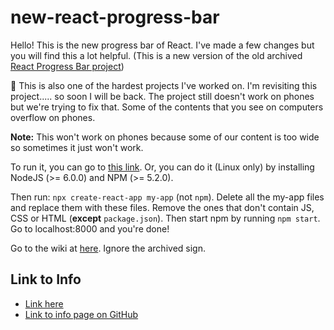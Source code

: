 # new-react-progress-bar

Hello! This is the new progress bar of React. I've made a few changes but you will find this a lot helpful. (This is a new version of the old archived [React Progress Bar project](https://github.com/zixuan75/react-progress-bar))

:rainbow: This is also one of the hardest projects I've worked on.
I'm revisiting this project..... so soon I will be back.
The project still doesn't work on phones but we're trying to fix that. Some of the contents that you see on computers overflow on phones.

**Note:** This won't work on phones because some of our content is too wide so sometimes it just won't work.

To run it, you can go to [this link](https://ymryj.csb.app/).
Or, you can do it (Linux only) by installing NodeJS (>= 6.0.0) and NPM (>= 5.2.0).

Then run: `npx create-react-app my-app` (not `npm`). Delete all the my-app files and replace them with these files. Remove the ones that don't contain JS, CSS or HTML (**except** `package.json`). Then start npm by running `npm start`. Go to localhost:8000 and you're done!

Go to the wiki at [here](https://github.com/zixuan75/react-project/wiki). Ignore the archived sign.

## Link to Info

- [Link here](https://zixuan75.github.io/new-react-progress-bar/info)
- [Link to info page on GitHub](https://github.com/zixuan75/new-react-progress-bar/blob/master/indo.md)
